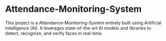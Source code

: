 # Attendance-Monitoring-System
This project is a Attendance-Monitoring-System entirely built using Artificial Intelligence (AI). It leverages state-of-the-art AI models and libraries to detect, recognize, and verify faces in real-time.
